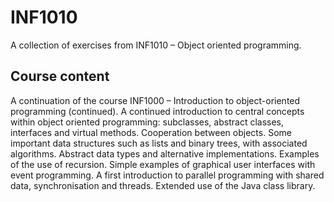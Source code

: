 # INF1010

A collection of exercises from INF1010 – Object oriented programming.

## Course content
A continuation of the course INF1000 – Introduction to object-oriented programming (continued). A continued introduction to central concepts within object oriented programming: subclasses, abstract classes, interfaces and virtual methods. Cooperation between objects. Some important data structures such as lists and binary trees, with associated algorithms. Abstract data types and alternative implementations. Examples of the use of recursion. Simple examples of graphical user interfaces with event programming. A first introduction to parallel programming with shared data, synchronisation and threads. Extended use of the Java class library.
